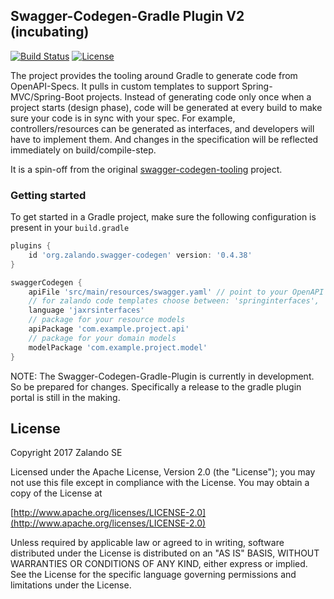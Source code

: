 ## Swagger-Codegen-Gradle Plugin V2 (incubating)

[![Build Status](https://travis-ci.org/otrosien/swagger-codegen-gradle-plugin.svg?branch=master)](https://travis-ci.org/otrosien/swagger-codegen-gradle-plugin)
[![License](https://img.shields.io/hexpm/l/plug.svg)](https://raw.githubusercontent.com/otrosien/swagger-codegen-gradle-plugin/master/LICENSE)

The project provides the tooling around Gradle to generate code from OpenAPI-Specs. It pulls in custom templates to support Spring-MVC/Spring-Boot projects. Instead of generating code only once when a project starts (design phase), code will be generated at every build to make sure your code is in sync with your spec. For example, controllers/resources can be generated as interfaces, and developers will have to implement them. And changes in the specification will be reflected immediately on build/compile-step.

It is a spin-off from the original [swagger-codegen-tooling](https://github.com/zalando-stups/swagger-codegen-tooling) project.

### Getting started

To get started in a Gradle project, make sure the following configuration is present in your `build.gradle`

```groovy
plugins {
    id 'org.zalando.swagger-codegen' version: '0.4.38'
}

swaggerCodegen {
    apiFile 'src/main/resources/swagger.yaml' // point to your OpenAPI spec file
    // for zalando code templates choose between: 'springinterfaces', 'springinterfacesNoSwaggerAnnotations', 'springinterfacesResponseEntity', 'springinterfacesSplitResponseEntityNoSwaggerAnnotations', 'jaxrsinterfaces'
    language 'jaxrsinterfaces'
    // package for your resource models
    apiPackage 'com.example.project.api'
    // package for your domain models
    modelPackage 'com.example.project.model'
}
```

NOTE: The Swagger-Codegen-Gradle-Plugin is currently in development. So be prepared for changes. Specifically a release to the gradle plugin portal is still in the making.


## License

Copyright 2017 Zalando SE

Licensed under the Apache License, Version 2.0 (the "License");
you may not use this file except in compliance with the License.
You may obtain a copy of the License at

   [http://www.apache.org/licenses/LICENSE-2.0](http://www.apache.org/licenses/LICENSE-2.0)

Unless required by applicable law or agreed to in writing, software
distributed under the License is distributed on an "AS IS" BASIS,
WITHOUT WARRANTIES OR CONDITIONS OF ANY KIND, either express or implied.
See the License for the specific language governing permissions and
limitations under the License.

